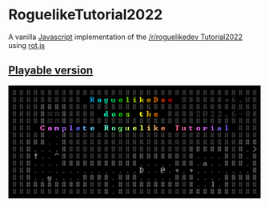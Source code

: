 # RoguelikeTutorial2022

A vanilla [Javascript](https://javascript.info/) implementation of the [/r/roguelikedev Tutorial2022](https://www.reddit.com/r/roguelikedev/comments/vhfsda/roguelikedev_does_the_complete_roguelike_tutorial/) using [rot.js](https://github.com/ondras/rot.js)

## [Playable version](https://jarrahtech.github.io/RoguelikeTutorial2022/)

![/r/roguelikedev Tutorial2022 Logo](/assets/img/logo.png)
